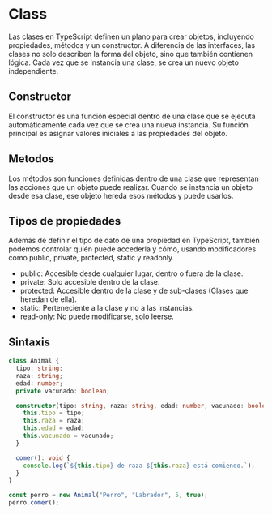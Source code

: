# Class

Las clases en TypeScript definen un plano para crear objetos, incluyendo propiedades, métodos y un constructor. A diferencia de las interfaces, las clases no solo describen la forma del objeto, sino que también contienen lógica. Cada vez que se instancia una clase, se crea un nuevo objeto independiente.

## Constructor

El constructor es una función especial dentro de una clase que se ejecuta automáticamente cada vez que se crea una nueva instancia. Su función principal es asignar valores iniciales a las propiedades del objeto.

## Metodos

Los métodos son funciones definidas dentro de una clase que representan las acciones que un objeto puede realizar. Cuando se instancia un objeto desde esa clase, ese objeto hereda esos métodos y puede usarlos.

## Tipos de propiedades

Además de definir el tipo de dato de una propiedad en TypeScript, también podemos controlar quién puede accederla y cómo, usando modificadores como public, private, protected, static y readonly.

- public: Accesible desde cualquier lugar, dentro o fuera de la clase.
- private: Solo accesible dentro de la clase.
- protected: Accesible dentro de la clase y de sub-clases (Clases que heredan de ella).
- static: Perteneciente a la clase y no a las instancias.
- read-only: No puede modificarse, solo leerse.

## Sintaxis

```ts
class Animal {
  tipo: string;
  raza: string;
  edad: number;
  private vacunado: boolean;

  constructor(tipo: string, raza: string, edad: number, vacunado: boolean) {
    this.tipo = tipo;
    this.raza = raza;
    this.edad = edad;
    this.vacunado = vacunado;
  }

  comer(): void {
    console.log(`${this.tipo} de raza ${this.raza} está comiendo.`);
  }
}

const perro = new Animal("Perro", "Labrador", 5, true);
perro.comer();
```
